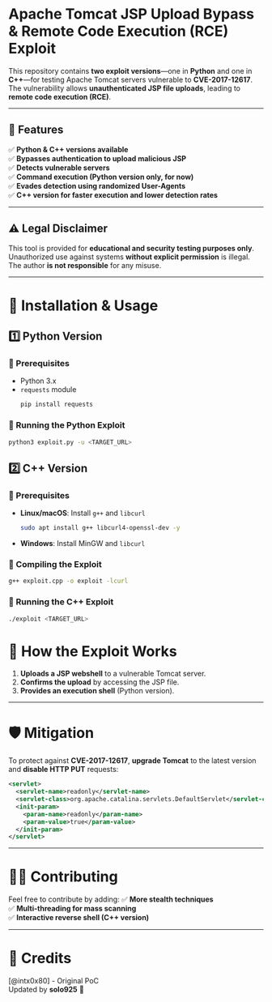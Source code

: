 # **Apache Tomcat JSP Upload Bypass & Remote Code Execution (RCE) Exploit**  
This repository contains **two exploit versions**—one in **Python** and one in **C++**—for testing Apache Tomcat servers vulnerable to **CVE-2017-12617**. The vulnerability allows **unauthenticated JSP file uploads**, leading to **remote code execution (RCE)**.

---

## **📌 Features**
✅ **Python & C++ versions available**  
✅ **Bypasses authentication to upload malicious JSP**  
✅ **Detects vulnerable servers**  
✅ **Command execution (Python version only, for now)**  
✅ **Evades detection using randomized User-Agents**  
✅ **C++ version for faster execution and lower detection rates**  

---

## **⚠️ Legal Disclaimer**
This tool is provided for **educational and security testing purposes only**. Unauthorized use against systems **without explicit permission** is illegal. The author **is not responsible** for any misuse.

---

# **🚀 Installation & Usage**
## **1️⃣ Python Version**
### **🔹 Prerequisites**
- Python 3.x  
- `requests` module  
  ```bash
  pip install requests
  ```

### **🔹 Running the Python Exploit**
```bash
python3 exploit.py -u <TARGET_URL>
```


## **2️⃣ C++ Version**
### **🔹 Prerequisites**
- **Linux/macOS**: Install `g++` and `libcurl`
  ```bash
  sudo apt install g++ libcurl4-openssl-dev -y
  ```
- **Windows**: Install MinGW and `libcurl`

### **🔹 Compiling the Exploit**
```bash
g++ exploit.cpp -o exploit -lcurl
```

### **🔹 Running the C++ Exploit**
```bash
./exploit <TARGET_URL>
```


# **📜 How the Exploit Works**
1. **Uploads a JSP webshell** to a vulnerable Tomcat server.  
2. **Confirms the upload** by accessing the JSP file.  
3. **Provides an execution shell** (Python version).  

---

# **🛡️ Mitigation**
To protect against **CVE-2017-12617**, **upgrade Tomcat** to the latest version and **disable HTTP PUT** requests:
```xml
<servlet>
  <servlet-name>readonly</servlet-name>
  <servlet-class>org.apache.catalina.servlets.DefaultServlet</servlet-class>
  <init-param>
    <param-name>readonly</param-name>
    <param-value>true</param-value>
  </init-param>
</servlet>
```

---

# **👨‍💻 Contributing**
Feel free to contribute by adding:
✅ **More stealth techniques**  
✅ **Multi-threading for mass scanning**  
✅ **Interactive reverse shell (C++ version)**  

---

# **📜 Credits**
[@intx0x80] - Original PoC  
Updated by **solo925** 🚀  

